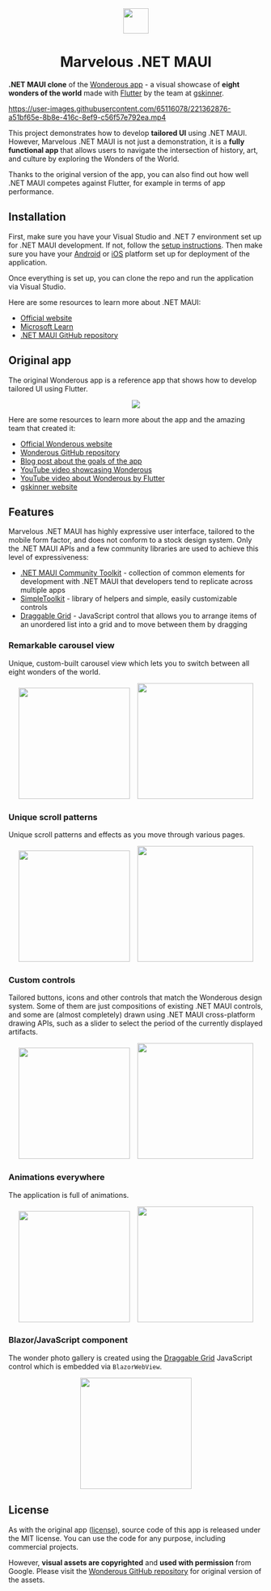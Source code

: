 <div align="center">
<img src="./images/app_logo.png" width="50"></img>
<h1 align="center">
Marvelous .NET MAUI
</h1>
</div>

**.NET MAUI clone** of the [Wonderous app](https://flutter.gskinner.com/wonderous/) - a visual showcase of **eight wonders of the world** made with [Flutter](https://github.com/flutter/flutter) by the team at [gskinner](https://gskinner.com/).

https://user-images.githubusercontent.com/65116078/221362876-a51bf65e-8b8e-416c-8ef9-c56f57e792ea.mp4

This project demonstrates how to develop **tailored UI** using .NET MAUI. However, Marvelous .NET MAUI is not just a demonstration, it is a **fully functional app** that allows users to navigate the intersection of history, art, and culture by exploring the Wonders of the World.

Thanks to the original version of the app, you can also find out how well .NET MAUI competes against Flutter, for example in terms of app performance.

## Installation

First, make sure you have your Visual Studio and .NET 7 environment set up for .NET MAUI development. If not, follow the [setup instructions](https://learn.microsoft.com/dotnet/maui/get-started/installation). Then make sure you have your [Android](https://learn.microsoft.com/dotnet/maui/get-started/first-app?pivots=devices-android) or [iOS](https://learn.microsoft.com/dotnet/maui/get-started/first-app?pivots=devices-ios) platform set up for deployment of the application.

Once everything is set up, you can clone the repo and run the application via Visual Studio.

Here are some resources to learn more about .NET MAUI:

- [Official website](https://dotnet.microsoft.com/apps/maui)
- [Microsoft Learn](https://learn.microsoft.com/dotnet/maui/what-is-maui)
- [.NET MAUI GitHub repository](https://github.com/dotnet/maui)

## Original app

The original Wonderous app is a reference app that shows how to develop tailored UI using Flutter.

<p align="center">
 <img src="https://user-images.githubusercontent.com/736973/187334170-d05271e9-d016-4498-8065-662c6f1124fa.png">
</p>

Here are some resources to learn more about the app and the amazing team that created it:

- [Official Wonderous website](https://flutter.gskinner.com/wonderous/)
- [Wonderous GitHub repository](https://github.com/gskinnerTeam/flutter-wonderous-app)
- [Blog post about the goals of the app](https://medium.com/flutter/wonderous-explore-the-world-with-flutter-f43cce052e1)
- [YouTube video showcasing Wonderous](https://www.youtube.com/watch?v=6Hb3QiH_yps)
- [YouTube video about Wonderous by Flutter](https://www.youtube.com/watch?v=6IKhXXFFOuw)
- [gskinner website](https://gskinner.com/)

## Features

Marvelous .NET MAUI has highly expressive user interface, tailored to the mobile form factor, and does not conform to a stock design system. Only the .NET MAUI APIs and a few community libraries are used to achieve this level of expressiveness:

- [.NET MAUI Community Toolkit](https://github.com/CommunityToolkit/Maui) - collection of common elements for development with .NET MAUI that developers tend to replicate across multiple apps
- [SimpleToolkit](https://github.com/RadekVyM/SimpleToolkit) - library of helpers and simple, easily customizable controls
- [Draggable Grid](https://github.com/RadekVyM/Draggable-Grid-JS) - JavaScript control that allows you to arrange items of an unordered list into a grid and to move between them by dragging

### Remarkable carousel view

Unique, custom-built carousel view which lets you to switch between all eight wonders of the world.

<p align="center">
    <img src="./images/android_illustrations_20.gif" width="220">
    &nbsp;&nbsp;
    <img src="./images/iphone_illustrations_20.gif" width="229">
</p>

### Unique scroll patterns

Unique scroll patterns and effects as you move through various pages.

<p align="center">
    <img src="./images/android_main_wonder_page_20.gif" width="220">
    &nbsp;&nbsp;
    <img src="./images/iphone_history_page_20.gif" width="229">
</p>

### Custom controls

Tailored buttons, icons and other controls that match the Wonderous design system. Some of them are just compositions of existing .NET MAUI controls, and some are (almost completely) drawn using .NET MAUI cross-platform drawing APIs, such as a slider to select the period of the currently displayed artifacts.

<p align="center">
    <img src="./images/android_artifacts_slider_20.gif" width="220">
    &nbsp;&nbsp;
    <img src="./images/iphone_timeline_20.gif" width="229">
</p>

### Animations everywhere

The application is full of animations.

<p align="center">
    <img src="./images/android_discovering_artifact_20.gif" width="220">
    &nbsp;&nbsp;
    <img src="./images/iphone_wonders_transitions_20.gif" width="229">
</p>

### Blazor/JavaScript component

The wonder photo gallery is created using the [Draggable Grid](https://github.com/RadekVyM/Draggable-Grid-JS) JavaScript control which is embedded via `BlazorWebView`.

<p align="center">
    <img src="./images/android_wonder_photo_gallery_12.gif" width="220">
</p>

## License

As with the original app ([license](https://github.com/gskinnerTeam/flutter-wonderous-app/blob/main/LICENSE)), source code of this app is released under the MIT license. You can use the code for any purpose, including commercial projects.

However, **visual assets are copyrighted** and **used with permission** from Google. Please visit the [Wonderous GitHub repository](https://github.com/gskinnerTeam/flutter-wonderous-app) for original version of the assets.
